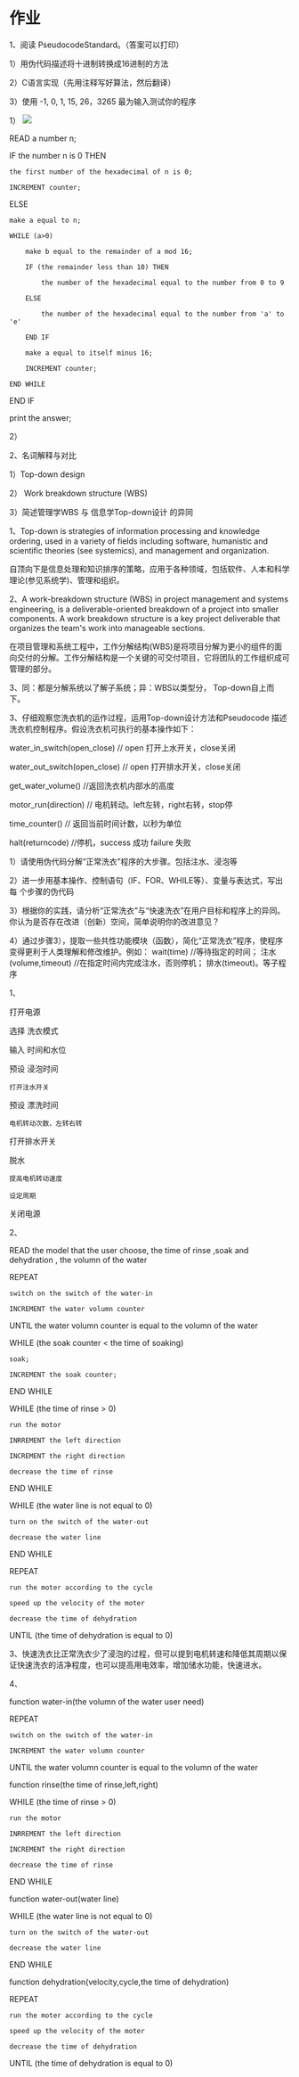 # 作业 

1、阅读 PseudocodeStandard。（答案可以打印） 

1）用伪代码描述将十进制转换成16进制的方法 

2）C语言实现（先用注释写好算法，然后翻译）

3）使用 -1,  0,  1,  15,   26，3265 最为输入测试你的程序

1） ![](images/hw08/1.png)

READ a number n;

IF the number n is 0 THEN

    the first number of the hexadecimal of n is 0;

    INCREMENT counter;

ELSE

    make a equal to n;

    WHILE (a>0)

        make b equal to the remainder of a mod 16;

        IF (the remainder less than 10) THEN

            the number of the hexadecimal equal to the number from 0 to 9

        ELSE

            the number of the hexadecimal equal to the number from 'a' to 'e'

        END IF

        make a equal to itself minus 16;

        INCREMENT counter;
    
    END WHILE

END IF

print the answer;

2）



2、名词解释与对比 

1）Top-down design 

2） Work breakdown structure (WBS) 

3）简述管理学WBS 与 信息学Top-down设计 的异同

1、Top-down is strategies of information processing and knowledge ordering, used in a variety of fields including software, humanistic and scientific theories (see systemics), and management and organization. 

自顶向下是信息处理和知识排序的策略，应用于各种领域，包括软件、人本和科学理论(参见系统学)、管理和组织。

2、A work-breakdown structure (WBS) in project management and systems engineering, is a deliverable-oriented breakdown of a project into smaller components. A work breakdown structure is a key project deliverable that organizes the team's work into manageable sections. 

在项目管理和系统工程中，工作分解结构(WBS)是将项目分解为更小的组件的面向交付的分解。工作分解结构是一个关键的可交付项目，它将团队的工作组织成可管理的部分。

3、同：都是分解系统以了解子系统；异：WBS以类型分， Top-down自上而下。



3、仔细观察您洗衣机的运作过程，运用Top-down设计方法和Pseudocode 描述洗衣机控制程序。假设洗衣机可执行的基本操作如下： 

water_in_switch(open_close)  // open 打开上水开关，close关闭 

water_out_switch(open_close)  // open 打开排水开关，close关闭 

get_water_volume()  //返回洗衣机内部水的高度

motor_run(direction) // 电机转动。left左转，right右转，stop停 

time_counter()  // 返回当前时间计数，以秒为单位 

halt(returncode) //停机，success 成功 failure 失败

1）请使用伪代码分解“正常洗衣”程序的大步骤。包括注水、浸泡等 

2）进一步用基本操作、控制语句（IF、FOR、WHILE等）、变量与表达式，写出每 个步骤的伪代码 

3）根据你的实践，请分析“正常洗衣”与“快速洗衣”在用户目标和程序上的异同。 你认为是否存在改进（创新）空间，简单说明你的改进意见？ 

4）通过步骤3），提取一些共性功能模块（函数），简化“正常洗衣”程序，使程序 变得更利于人类理解和修改维护。例如： wait(time) //等待指定的时间； 注水(volume,timeout) //在指定时间内完成注水，否则停机； 排水(timeout)。等子程序


1、

打开电源

选择 洗衣模式

输入 时间和水位

预设 浸泡时间

    打开注水开关

预设 漂洗时间

    电机转动次数，左转右转

打开排水开关

脱水

    提高电机转动速度

    设定周期

关闭电源

2、

READ the model that the user choose, the time of rinse ,soak and dehydration , the volumn of the water

REPEAT

    switch on the switch of the water-in

    INCREMENT the water volumn counter

UNTIL the water volumn counter is equal to the volumn of the water

WHILE (the soak counter < the time of soaking)

    soak;

    INCREMENT the soak counter;

END WHILE

WHILE (the time of rinse > 0)

    run the motor

    INRREMENT the left direction

    INCREMENT the right direction

    decrease the time of rinse

END WHILE

WHILE (the water line is not equal to 0)

    turn on the switch of the water-out

    decrease the water line

END WHILE

REPEAT 

    run the moter according to the cycle

    speed up the velocity of the moter

    decrease the time of dehydration

UNTIL (the time of dehydration is equal to 0)

3、快速洗衣比正常洗衣少了浸泡的过程，但可以提到电机转速和降低其周期以保证快速洗衣的洁净程度，也可以提高用电效率，增加储水功能，快速进水。

4、

function water-in(the volumn of the water user need)

REPEAT

    switch on the switch of the water-in

    INCREMENT the water volumn counter

UNTIL the water volumn counter is equal to the volumn of the water

function rinse(the time of rinse,left,right)

WHILE (the time of rinse > 0)

    run the motor

    INRREMENT the left direction

    INCREMENT the right direction

    decrease the time of rinse

END WHILE

function water-out(water line)

WHILE (the water line is not equal to 0)

    turn on the switch of the water-out

    decrease the water line

END WHILE

function dehydration(velocity,cycle,the time of dehydration)

REPEAT 

    run the moter according to the cycle

    speed up the velocity of the moter

    decrease the time of dehydration

UNTIL (the time of dehydration is equal to 0)









